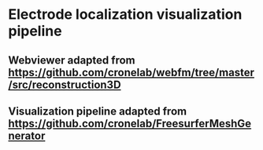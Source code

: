 # Electrode localization visualization pipeline

## Webviewer adapted from https://github.com/cronelab/webfm/tree/master/src/reconstruction3D
## Visualization pipeline adapted from https://github.com/cronelab/FreesurferMeshGenerator

